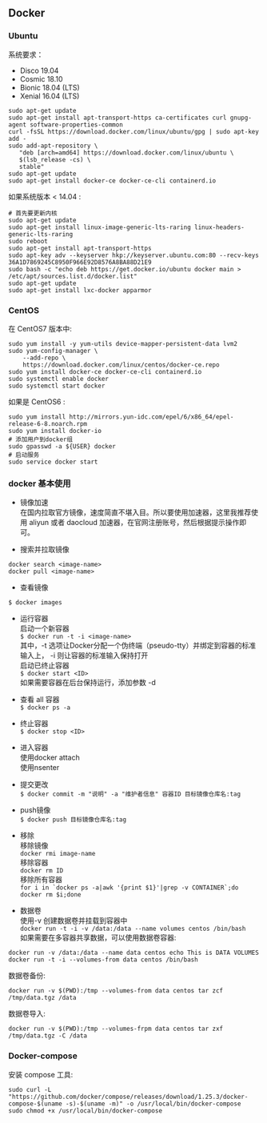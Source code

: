 ## Docker

### Ubuntu

系统要求：

- Disco 19.04
- Cosmic 18.10
- Bionic 18.04 (LTS)
- Xenial 16.04 (LTS)

```shell
sudo apt-get update
sudo apt-get install apt-transport-https ca-certificates curl gnupg-agent software-properties-common
curl -fsSL https://download.docker.com/linux/ubuntu/gpg | sudo apt-key add -
sudo add-apt-repository \
   "deb [arch=amd64] https://download.docker.com/linux/ubuntu \
   $(lsb_release -cs) \
   stable"
sudo apt-get update
sudo apt-get install docker-ce docker-ce-cli containerd.io
```  

如果系统版本 < 14.04 :

```shell
# 首先要更新内核
sudo apt-get update
sudo apt-get install linux-image-generic-lts-raring linux-headers-generic-lts-raring
sudo reboot
sudo apt-get install apt-transport-https
sudo apt-key adv --keyserver hkp://keyserver.ubuntu.com:80 --recv-keys 36A1D7869245C8950F966E92D8576A8BA88D21E9
sudo bash -c "echo deb https://get.docker.io/ubuntu docker main > /etc/apt/sources.list.d/docker.list"
sudo apt-get update
sudo apt-get install lxc-docker apparmor
```  

### CentOS

在 CentOS7 版本中:

```shell
sudo yum install -y yum-utils device-mapper-persistent-data lvm2
sudo yum-config-manager \
    --add-repo \
    https://download.docker.com/linux/centos/docker-ce.repo
sudo yum install docker-ce docker-ce-cli containerd.io
sudo systemctl enable docker
sudo systemctl start docker
```

如果是 CentOS6 :

```shell
sudo yum install http://mirrors.yun-idc.com/epel/6/x86_64/epel-release-6-8.noarch.rpm
sudo yum install docker-io
# 添加用户到docker组  
sudo gpasswd -a ${USER} docker
# 启动服务  
sudo service docker start
```

### docker 基本使用

- 镜像加速  
在国内拉取官方镜像，速度简直不堪入目。所以要使用加速器，这里我推荐使用 aliyun 或者 daocloud 加速器，在官网注册账号，然后根据提示操作即可。  

- 搜索并拉取镜像
  
```shell
docker search <image-name>
docker pull <image-name>
```  

- 查看镜像  

```$ docker images```

- 运行容器  
启动一个新容器  
```$ docker run -t -i <image-name>```  
其中，-t 选项让Docker分配一个伪终端（pseudo-tty）并绑定到容器的标准输入上， -i 则让容器的标准输入保持打开  
启动已终止容器  
```$ docker start <ID>```  
如果需要容器在后台保持运行，添加参数 -d  

- 查看 all 容器  
```$ docker ps -a```  

- 终止容器  
```$ docker stop <ID>```  

- 进入容器  
使用docker attach <ID>  
使用nsenter  

- 提交更改  
```$ docker commit -m "说明" -a "维护者信息" 容器ID 目标镜像仓库名:tag```  

- push镜像  
```$ docker push 目标镜像仓库名:tag```  

- 移除  
移除镜像  
```docker rmi image-name```  
移除容器  
```docker rm ID```  
移除所有容器  
```for i in `docker ps -a|awk '{print $1}'|grep -v CONTAINER`;do docker rm $i;done```  

- 数据卷  
使用-v 创建数据卷并挂载到容器中  
```docker run -t -i -v /data:/data --name volumes centos /bin/bash```  
如果需要在多容器共享数据，可以使用数据卷容器:

```shell
docker run -v /data:/data --name data centos echo This is DATA VOLUMES
docker run -t -i --volumes-from data centos /bin/bash
```

数据卷备份:

```docker run -v $(PWD):/tmp --volumes-from data centos tar zcf /tmp/data.tgz /data```  

数据卷导入:

```docker run -v $(PWD):/tmp --volumes-frpm data centos tar zxf /tmp/data.tgz -C /data```  

### Docker-compose

安装 compose 工具:

```shell
sudo curl -L "https://github.com/docker/compose/releases/download/1.25.3/docker-compose-$(uname -s)-$(uname -m)" -o /usr/local/bin/docker-compose
sudo chmod +x /usr/local/bin/docker-compose
```
